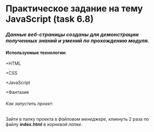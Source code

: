 # Практическое задание на тему **JavaScript** (task 6.8)

### *Данные веб-страницы созданы для демонстрации полученных знаний и умений по прохождению модуля.* 

#### Используемые технологии:
+HTML

+CSS

+JavaScript

+Фантазия

###### Как запустить проект:
Зайти в папку проекта в *файловом менеджере*, кликнуть 2 раза по файлу **index.html** в *корневой папке*.
